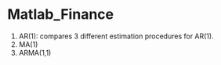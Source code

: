 # Matlab_Finance
1. AR(1): compares 3 different estimation procedures for AR(1).
2. MA(1)
3. ARMA(1,1)
